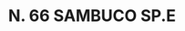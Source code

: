 ---
title: "N. 66 SAMBUCO SP.E"
plant-name: "N. 66.E"
plant-number: "066"
plant-xml: "/assets/xml/plant066.xml"
plant-img1: "/assets/img/plant066_verso.jpg"
plant-img2: "/assets/img/plant066.jpg"
plant-title: "N. 66 SAMBUCO SP.E"
plant-taxon-link: "http://www.worldfloraonline.org/taxon/wfo-0000439333"
plant-taxon-content: ""
layout: single-xml
---